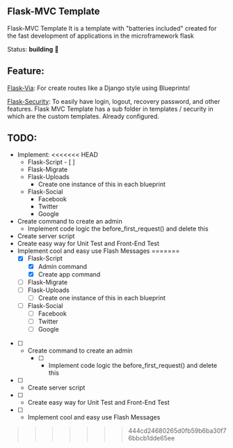 Flask-MVC Template
------------------
Flask-MVC Template It is a template with "batteries included" created for the fast development of applications in the microframework flask


Status: **building** :construction:


Feature:
--------
[Flask-Via](http://flask-via.soon.build/en/latest/):
For create routes like a Django style using Blueprints!

[Flask-Security](https://pythonhosted.org/Flask-Security/):
To easily have login, logout, recovery password, and other features. Flask MVC Template has a sub folder in templates / security in which are the custom templates. Already configured.

TODO:
-----
- Implement:
<<<<<<< HEAD
    - Flask-Script  - \[ ]
    - Flask-Migrate
    - Flask-Uploads
        - Create one instance of this in each blueprint
    - Flask-Social
        - Facebook
        - Twitter
        - Google
- Create command to create an admin
    - Implement code logic the before_first_request() and delete this
- Create server script
- Create easy way for Unit Test and Front-End Test
- Implement cool and easy use Flash Messages
=======
    * [x] Flask-Script
        * [x] Admin command
        * [x] Create app command
    * [ ] Flask-Migrate
    * [ ] Flask-Uploads
        * [ ] Create one instance of this in each blueprint
    * [ ] Flask-Social
        * [ ] Facebook
        * [ ] Twitter
        * [ ] Google
* [ ] - Create command to create an admin
    * [ ] - Implement code logic the before_first_request() and delete this
* [ ] - Create server script
* [ ] - Create easy way for Unit Test and Front-End Test
* [ ] - Implement cool and easy use Flash Messages
>>>>>>> 444cd24680265d0fb59b6ba30f76bbcb1dde65ee
